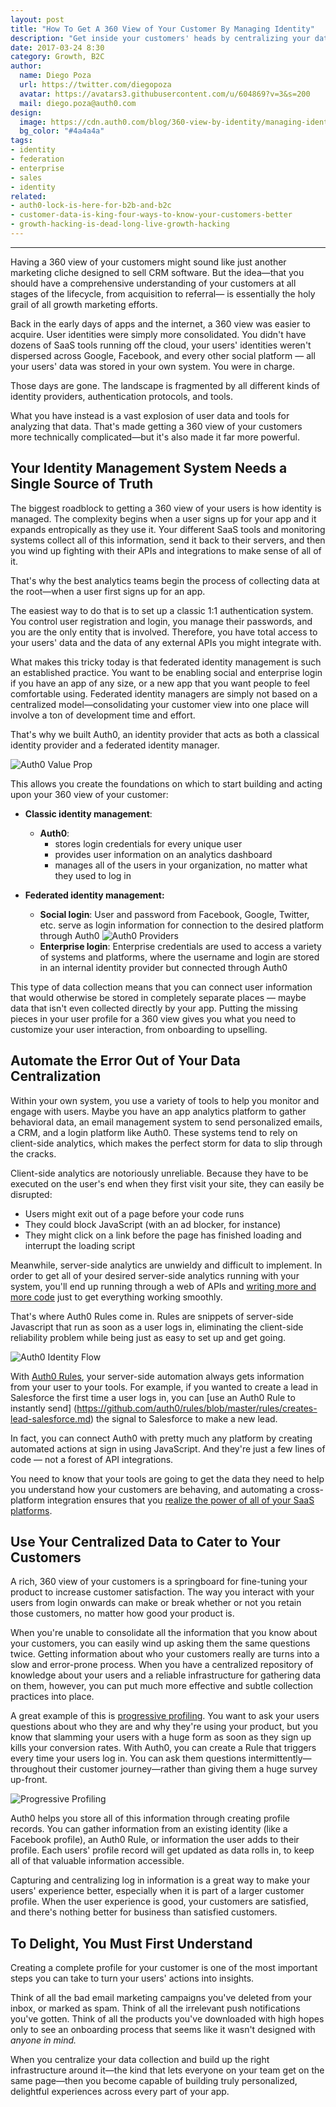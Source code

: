 ```yaml
---
layout: post
title: "How To Get A 360 View of Your Customer By Managing Identity"
description: "Get inside your customers' heads by centralizing your data."
date: 2017-03-24 8:30
category: Growth, B2C
author:
  name: Diego Poza
  url: https://twitter.com/diegopoza
  avatar: https://avatars3.githubusercontent.com/u/604869?v=3&s=200
  mail: diego.poza@auth0.com
design:
  image: https://cdn.auth0.com/blog/360-view-by-identity/managing-identity-logo.png
  bg_color: "#4a4a4a"
tags:
- identity
- federation
- enterprise
- sales
- identity
related:
- auth0-lock-is-here-for-b2b-and-b2c
- customer-data-is-king-four-ways-to-know-your-customers-better
- growth-hacking-is-dead-long-live-growth-hacking
---
```


---


Having a 360 view of your customers might sound like just another marketing cliche designed to sell CRM software. But the idea—that you should have a comprehensive understanding of your customers at all stages of the lifecycle, from acquisition to referral— is essentially the holy grail of all growth marketing efforts. 

Back in the early days of apps and the internet, a 360 view was easier to acquire. User identities were simply more consolidated. You didn't have dozens of SaaS tools running off the cloud, your users' identities weren't dispersed across Google, Facebook, and every other social platform —  all your users' data was stored in your own system. You were in charge.

Those days are gone. The landscape is fragmented by all different kinds of identity providers, authentication protocols, and tools. 

What you have instead is a vast explosion of user data and tools for analyzing that data. That's made getting a 360 view of your customers more technically complicated—but it's also made it far more powerful.

## Your Identity Management System Needs a Single Source of Truth

The biggest roadblock to getting a 360 view of your users is how identity is managed. The complexity begins when a user signs up for your app and it expands entropically as they use it. Your different SaaS tools and monitoring systems collect all of this information, send it back to their servers, and then you wind up fighting with their APIs and integrations to make sense of all of it. 

That's why the best analytics teams begin the process of collecting data at the root—when a user first signs up for an app.

The easiest way to do that is to set up a classic 1:1 authentication system. You control user registration and login, you manage their passwords, and you are the only entity that is involved. Therefore, you have total access to your users' data and the data of any external APIs you might integrate with.   

What makes this tricky today is that federated identity management is such an established practice. You want to be enabling social and enterprise login if you have an app of any size, or a new app that you want people to feel comfortable using. Federated identity managers are simply not based on a centralized model—consolidating your customer view into one place will involve a ton of development time and effort.

That's why we built Auth0, an identity provider that acts as both a classical identity provider and a federated identity manager.

![Auth0 Value Prop](https://cdn.auth0.com/blog/360-view-by-identity/venndiagram.jpg) 

This allows you create the foundations on which to start building and acting upon your 360 view of your customer:

* **Classic identity management**: 
    * **Auth0**: 
        * stores login credentials for every unique user 
        * provides user information on an analytics dashboard
        * manages all of the users in your organization, no matter what they used to log in

* **Federated identity management:**
    * **Social login**: User and password from Facebook, Google, Twitter, etc. serve as login information for connection to the desired platform through Auth0
    ![Auth0 Providers](https://cdn.auth0.com/blog/360-view-by-identity/auth0-social-login.jpeg)
    * **Enterprise login**: Enterprise credentials are used to access a variety of systems and platforms, where the username and login are stored in an internal identity provider but connected through Auth0

This type of data collection means that you can connect user information that would otherwise be stored in completely separate places — maybe data that isn't even collected directly by your app. Putting the missing pieces in your user profile for a 360 view gives you what you need to customize your user interaction, from onboarding to upselling. 

## Automate the Error Out of Your Data Centralization

Within your own system, you use a variety of tools to help you monitor and engage with users. Maybe you have an app analytics platform to gather behavioral data, an email management system to send personalized emails, a CRM, and a login platform like Auth0. These systems tend to rely on client-side analytics, which makes the perfect storm for data to slip through the cracks. 

Client-side analytics are notoriously unreliable. Because they have to be executed on the user's end when they first visit your site, they can easily be disrupted: 

* Users might exit out of a page before your code runs
* They could block JavaScript (with an ad blocker, for instance) 
* They might click on a link before the page has finished loading and interrupt the loading script

Meanwhile, server-side analytics are unwieldy and difficult to implement. In order to get all of your desired server-side analytics running with your system, you'll end up running through a web of APIs and [writing more and more code](https://segment.com/blog/the-way-server-side-analytics-should-be/) just to get everything working smoothly.

That's where Auth0 Rules come in. Rules are snippets of server-side Javascript that run as soon as a user logs in, eliminating the client-side reliability problem while being just as easy to set up and get going.

![Auth0 Identity Flow](https://cdn.auth0.com/blog/360-view-by-identity/flow.png)

With [Auth0 Rules](https://auth0.com/docs/rules), your server-side automation always gets information from your user to your tools. For example, if you wanted to create a lead in Salesforce the first time a user logs in, you can [use an Auth0 Rule to instantly send] (https://github.com/auth0/rules/blob/master/rules/creates-lead-salesforce.md) the signal to Salesforce to make a new lead. 

In fact, you can connect Auth0 with pretty much any platform by creating automated actions at sign in using JavaScript. And they're just a few lines of code — not a forest of API integrations. 

You need to know that your tools are going to get the data they need to help you understand how your customers are behaving, and automating a cross-platform integration ensures that you [realize the power of all of your SaaS platforms](https://auth0.com/blog/integrate-auth0-into-your-existing-saas-tools/).

## Use Your Centralized Data to Cater to Your Customers

A rich, 360 view of your customers is a springboard for fine-tuning your product to increase customer satisfaction. The way you interact with your users  from login onwards can make or break whether or not you retain those customers, no matter how good your product is. 

When you're unable to consolidate all the information that you know about your customers, you can easily wind up asking them the same questions twice. Getting information about who your customers really are turns into a slow and error-prone process. When you have a centralized repository of knowledge about your users and a reliable infrastructure for gathering data on them, however, you can put much more effective and subtle collection practices into place. 

A great example of this is [progressive profiling](https://auth0.com/blog/progressive-profiling/). You want to ask your users questions about who they are and why they're using your product, but you know that slamming your users with a huge form as soon as they sign up kills your conversion rates. With Auth0, you can create a Rule that triggers every time your users log in. You can ask them questions intermittently—throughout their customer journey—rather than giving them a huge survey up-front.

![Progressive Profiling](https://cdn.auth0.com/blog/360-view-by-identity/progressive-profiling-2.png) 

Auth0 helps you store all of this information through creating profile records. You can gather information from an existing identity (like a Facebook profile), an Auth0 Rule, or information the user adds to their profile. Each users' profile record will get updated as data rolls in, to keep all of that valuable information accessible. 


Capturing and centralizing log in information is a great way to make your users' experience better, especially when it is part of a larger customer profile. When the user experience is good, your customers are satisfied, and there's nothing better for business than satisfied customers. 

## To Delight, You Must First Understand

Creating a complete profile for your customer is one of the most important steps you can take to turn your users' actions into insights. 

Think of all the bad email marketing campaigns you've deleted from your inbox, or marked as spam. Think of all the irrelevant push notifications you've gotten. Think of all the products you've downloaded with high hopes only to see an onboarding process that seems like it wasn't designed with *anyone in mind.*

When you centralize your data collection and build up the right infrastructure around it—the kind that lets everyone on your team get on the same page—then you become capable of building truly personalized, delightful experiences across every part of your app.

